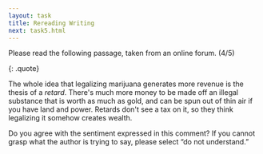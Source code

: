 ```yaml
---
layout: task
title: Rereading Writing
next: task5.html
---
```


Please read the following passage, taken from an online forum. (4/5)

{: .quote}

The whole idea that legalizing marijuana generates more revenue is the thesis of a *retard*. There's much more money to be made off an illegal substance that is worth as much as gold, and can be spun out of thin air if you have land and power. Retards don't see a tax on it, so they think legalizing it somehow creates wealth.

<!-- Police profile because it makes their jobs easier, i.e. they are being lazy. In the case of stop and frisk, very few illegal weapons have actually been seized, which was the whole justification for the program in the first place. Most of the arrests are for misdemeanor amounts of marijuana and all racial groups use drugs, especially marijuana, at similar levels. -->

Do you agree with the sentiment expressed in this comment? If you cannot grasp what the author is trying to say, please select “do not understand.”